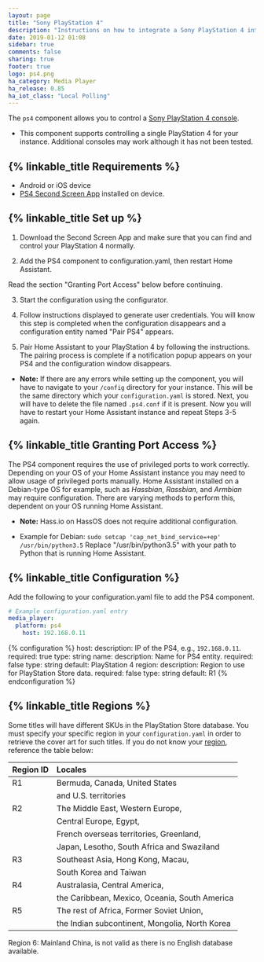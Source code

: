 ```yaml
---
layout: page
title: "Sony PlayStation 4"
description: "Instructions on how to integrate a Sony PlayStation 4 into Home Assistant."
date: 2019-01-12 01:08
sidebar: true
comments: false
sharing: true
footer: true
logo: ps4.png
ha_category: Media Player
ha_release: 0.85
ha_iot_class: "Local Polling"
---
```


The `ps4` component allows you to control a
[Sony PlayStation 4 console](https://www.playstation.com/en-us/explore/ps4/).

- This component supports controlling a single PlayStation 4 for your instance. Additional consoles may work although it has not been tested.

## {% linkable_title Requirements %}

- Android or iOS device
- [PS4 Second Screen App](https://play.google.com/store/apps/details?id=com.playstation.mobile2ndscreen&hl=en_US) installed on device.

## {% linkable_title Set up %}

1. Download the Second Screen App and make sure that you can find and control your PlayStation 4 normally.

2. Add the PS4 component to configuration.yaml, then restart Home Assistant.

<p class='note warning'>
  Read the section "Granting Port Access" below before continuing.
</p>

3. Start the configuration using the configurator.

4. Follow instructions displayed to generate user credentials. You will know this step is completed when the configuration disappears and a configuration entity named "Pair PS4" appears.

5. Pair Home Assistant to your PlayStation 4 by following the instructions. The pairing process is complete if a notification popup appears on your PS4 and the configuration window disappears.

- **Note:** If there are any errors while setting up the component, you will have to navigate to your `/config` directory for your instance. This will be the same directory which your `configuration.yaml` is stored. Next, you will have to delete the file named `.ps4.conf` if it is present. Now you will have to restart your Home Assistant instance and repeat Steps 3-5 again.

## {% linkable_title Granting Port Access %}

The PS4 component requires the use of privileged ports to work correctly. Depending on your OS of your Home Assistant instance you may need to allow usage of privileged ports manually.
Home Assistant installed on a Debian-type OS for example, such as *Hassbian*, *Rassbian*, and *Armbian* may require configuration.
There are varying methods to perform this, dependent on your OS running Home Assistant.

- **Note:** Hass.io on HassOS does not require additional configuration.

- Example for Debian:
`sudo setcap 'cap_net_bind_service=+ep' /usr/bin/python3.5`
Replace "/usr/bin/python3.5" with your path to Python that is running Home Assistant.


## {% linkable_title Configuration %}

Add the following to your configuration.yaml file to add the PS4 component.

```yaml
# Example configuration.yaml entry
media_player:
  platform: ps4
    host: 192.168.0.11
```

{% configuration %}
host: 
  description: IP of the PS4, e.g., `192.168.0.11`.
  required: true
  type: string
name:
  description: Name for PS4 entity.
  required: false
  type: string
  default: PlayStation 4
region:
  description: Region to use for PlayStation Store data.
  required: false
  type: string
  default: R1
{% endconfiguration %}

## {% linkable_title Regions %}

Some titles will have different SKUs in the PlayStation Store database. You must specify your specific region in your `configuration.yaml` in order to retrieve the cover art for such titles. If you do not know your [region](https://www.gamerbraves.com/ps4-games-region-codes-explained/), reference the table below:

|  Region ID  |  Locales                                       |
| ----------- |:---------------------------------------------- |
| R1          | Bermuda, Canada, United States                 |
|             | and U.S. territories                           |
| R2          | The Middle East, Western Europe,               |
|             | Central Europe, Egypt,                         |
|             | French overseas territories, Greenland,        |
|             | Japan, Lesotho, South Africa and Swaziland     |
| R3          | Southeast Asia, Hong Kong, Macau,              |
|             | South Korea and Taiwan                         |
| R4          | Australasia, Central America,                  |
|             | the Caribbean, Mexico, Oceania, South America  |
| R5          | The rest of Africa, Former Soviet Union,       |
|             | the Indian subcontinent, Mongolia, North Korea |

<p class='note warning'>
  Region 6: Mainland China, is not valid as there is no English database available.
</p>
